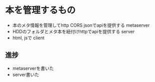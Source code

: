 # 本を管理するもの

* 本のメタ情報を管理してhttp CORS jsonでapiを提供する metaserver
* HDDのフォルダとメタ本を紐付けhttpでapiを提供する server
* html, jsで client

## 進捗
* metaserverを書いた
* server書いた
